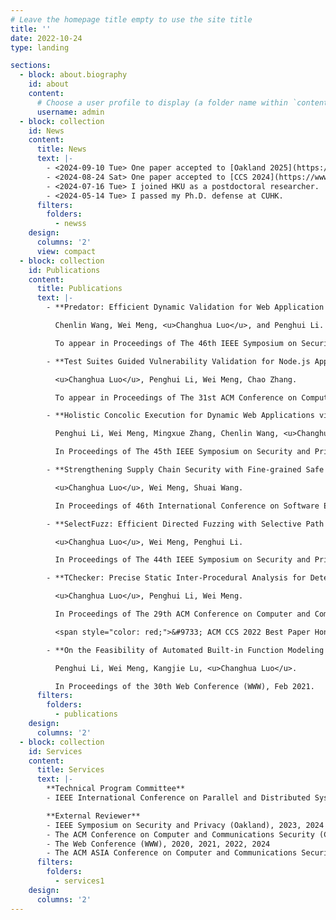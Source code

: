 ```yaml
---
# Leave the homepage title empty to use the site title
title: ''
date: 2022-10-24
type: landing

sections:
  - block: about.biography
    id: about
    content:
      # Choose a user profile to display (a folder name within `content/authors/`)
      username: admin
  - block: collection
    id: News
    content:
      title: News
      text: |-
        - <2024-09-10 Tue> One paper accepted to [Oakland 2025](https://sp2025.ieee-security.org/cfpapers.html).
        - <2024-08-24 Sat> One paper accepted to [CCS 2024](https://www.sigsac.org/ccs/CCS2024/).
        - <2024-07-16 Tue> I joined HKU as a postdoctoral researcher.
        - <2024-05-14 Tue> I passed my Ph.D. defense at CUHK.
      filters:
        folders:
          - newss
    design:
      columns: '2'
      view: compact
  - block: collection
    id: Publications
    content:
      title: Publications
      text: |-
        - **Predator: Efficient Dynamic Validation for Web Application Vulnerabilities**.

          Chenlin Wang, Wei Meng, <u>Changhua Luo</u>, and Penghui Li.

          To appear in Proceedings of The 46th IEEE Symposium on Security and Privacy (Oakland), May 2025.

        - **Test Suites Guided Vulnerability Validation for Node.js Applications**. [[PDF]](papers/ccs24_jsgo.pdf)[[code]](https://github.com/WHU-seclab/JSGo)

          <u>Changhua Luo</u>, Penghui Li, Wei Meng, Chao Zhang. 

          To appear in Proceedings of The 31st ACM Conference on Computer and Communications Security (CCS), Nov 2024.

        - **Holistic Concolic Execution for Dynamic Web Applications via Symbolic Interpreter Analysis**. [[PDF]](papers/sp24_sia.pdf)[[code]](https://github.com/secureweb/symphp)

          Penghui Li, Wei Meng, Mingxue Zhang, Chenlin Wang, <u>Changhua Luo</u>. 

          In Proceedings of The 45th IEEE Symposium on Security and Privacy (Oakland), May 2024.

        - **Strengthening Supply Chain Security with Fine-grained Safe Patch Identification**. [[PDF]](papers/icse24_spatch.pdf)[[code]](https://github.com/cuhk-seclab/SPatch)

          <u>Changhua Luo</u>, Wei Meng, Shuai Wang. 

          In Proceedings of 46th International Conference on Software Engineering (ICSE) (research track), April 2024.

        - **SelectFuzz: Efficient Directed Fuzzing with Selective Path Exploration**. [[PDF]](papers/sp23_selectfuzz.pdf)[[code]](https://github.com/cuhk-seclab/SelectFuzz)

          <u>Changhua Luo</u>, Wei Meng, Penghui Li.

          In Proceedings of The 44th IEEE Symposium on Security and Privacy (Oakland), May 2023.

        - **TChecker: Precise Static Inter-Procedural Analysis for Detecting Taint-Style Vulnerabilities in PHP Applications**. [[PDF]](papers/ccs22_tchecker.pdf)[[code]](https://github.com/cuhk-seclab/TChecker)

          <u>Changhua Luo</u>, Penghui Li, Wei Meng. 

          In Proceedings of The 29th ACM Conference on Computer and Communications Security (CCS), Nov 2022.

          <span style="color: red;">&#9733; ACM CCS 2022 Best Paper Honorable Mention, 20/971=2.06%.</span>

        - **On the Feasibility of Automated Built-in Function Modeling for PHP Symbolic Execution**. [[PDF]](papers/www21_xsym.pdf)[[code]](https://github.com/cuhk-seclab/xsym)

          Penghui Li, Wei Meng, Kangjie Lu, <u>Changhua Luo</u>. 

          In Proceedings of the 30th Web Conference (WWW), Feb 2021.
      filters:
        folders:
          - publications
    design:
      columns: '2'
  - block: collection
    id: Services
    content:
      title: Services
      text: |-
        **Technical Program Committee**
        - IEEE International Conference on Parallel and Distributed Systems (ICPADS), 2024

        **External Reviewer**
        - IEEE Symposium on Security and Privacy (Oakland), 2023, 2024
        - The ACM Conference on Computer and Communications Security (CCS), 2021, 2022, 2023, 2024
        - The Web Conference (WWW), 2020, 2021, 2022, 2024
        - The ACM ASIA Conference on Computer and Communications Security (ASIACCS), 2021, 2022
      filters:
        folders:
          - services1
    design:
      columns: '2'
---
```


